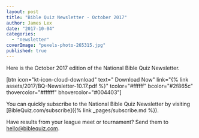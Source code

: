 ```yaml
---
layout: post
title: "Bible Quiz Newsletter - October 2017"
author: James Lex
date: "2017-10-04"
categories: 
  - "newsletter"
coverImage: "pexels-photo-265315.jpg"
published: true
---
```


Here is the October 2017 edition of the National Bible Quiz Newsletter.

\[btn icon="kt-icon-cloud-download" text=" Download Now" link="{% link assets/2017/BQ-Newsletter-10.17.pdf %}" tcolor="#ffffff" bcolor="#2f865c" thovercolor="#ffffff" bhovercolor="#004403"\]

You can quickly subscribe to the National Bible Quiz Newsletter by visiting [BibleQuiz.com/subscribe]({% link _pages/subscribe.md %}).

Have results from your league meet or tournament? Send them to [hello@biblequiz.com](mailto:hello@biblequiz.com).
